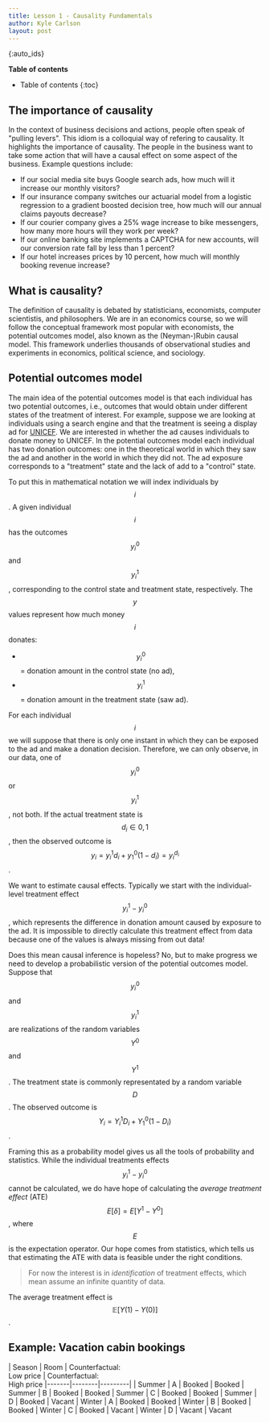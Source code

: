 ```yaml
---
title: Lesson 1 - Causality Fundamentals
author: Kyle Carlson
layout: post
---
```

{:auto_ids}

**Table of contents** 
* Table of contents
{:toc}


## The importance of causality

In the context of business decisions and actions, people often speak of "pulling levers". This idiom is a colloquial way of refering to causality. It highlights the importance of causality. The people in the business want to take some action that will have a causal effect on some aspect of the business. Example questions include:

* If our social media site buys Google search ads, how much will it increase our monthly visitors?
* If our insurance company switches our actuarial model from a logistic regression to a gradient boosted decision tree, how much will our annual claims payouts decrease?
* If our courier company gives a 25% wage increase to bike messengers, how many more hours will they work per week?
* If our online banking site implements a CAPTCHA for new accounts, will our conversion rate fall by less than 1 percent?
* If our hotel increases prices by 10 percent, how much will monthly booking revenue increase?


## What is causality?

The definition of causality is debated by statisticians, economists, computer scientistis, and philosophers. We are in an economics course, so we will follow the conceptual framework most popular with economists, the potential outcomes model, also known as the (Neyman-)Rubin causal model. This framework underlies thousands of observational studies and experiments in economics, political science, and sociology.

## Potential outcomes model

The main idea of the potential outcomes model is that each individual has two potential outcomes, i.e., outcomes that would obtain under different states of the treatment of interest. For example, suppose we are looking at individuals using a search engine and that the treatment is seeing a display ad for [UNICEF](https://www.unicef.org/). We are interested in whether the ad causes individuals to donate money to UNICEF. In the potential outcomes model each individual has two donation outcomes: one in the theoretical world in which they saw the ad and another in the world in which they did not. The ad exposure corresponds to a "treatment" state and the lack of add to a "control" state.

To put this in mathematical notation we will index individuals by $$i$$. A given individual $$i$$ has the outcomes $$y_i^0$$ and $$y^1_i$$, corresponding to the control state and treatment state, respectively. The $$y$$ values represent how much money $$i$$ donates:

- $$y^0_i$$ = donation amount in the control state (no ad),
- $$y^1_i$$ = donation amount in the treatment state (saw ad).

For each individual $$i$$ we will suppose that there is only one instant in which they can be exposed to the ad and make a donation decision. Therefore, we can only observe, in our data, one of $$y^0_i$$ or $$y^1_i$$, not both. If the actual treatment state is $$d_i \in {0, 1}$$, then the observed outcome is $$y_i = y^1_i d_i + y^0_1 (1 - d_i) = y^{d_i}_i$$.

We want to estimate causal effects. Typically we start with the individual-level treatment effect $$y^1_i - y^0_i$$, which represents the difference in donation amount caused by exposure to the ad. It is impossible to directly calculate this treatment effect from data because one of the values is always missing from out data! 

Does this mean causal inference is hopeless? No, but to make progress we need to develop a probabilistic version of the potential outcomes model. Suppose that $$y^0_i$$ and $$y^1_i$$ are realizations of the random variables $$Y^0$$ and $$Y^1$$. The treatment state is commonly representated by a random variable $$D$$. The observed outcome is $$Y_i = Y^1_i D_i + Y^0_1 (1 - D_i)$$.

Framing this as a probability model gives us all the tools of probability and statistics. While the individual treatments effects $$y^1_i - y^0_i$$ cannot be calculated, we do have hope of calculating the *average treatment effect* (ATE) $$E[\delta] = E[Y^1 - Y^0]$$, where $$E$$ is the expectation operator. Our hope comes from statistics, which tells us that estimating the ATE with data is feasible under the right conditions.


> For now the interest is in *identification* of treatment effects, which mean assume an infinite quantity of data.




The average treatment effect is $$ \mathbb{E} [Y(1) - Y(0)] $$.


## Example: Vacation cabin bookings


| Season | Room | Counterfactual:<br>Low price | Counterfactual:<br>High price
|-------|--------|---------|
| Summer | A | Booked | Booked
| Summer | B | Booked | Booked
| Summer | C | Booked | Booked
| Summer | D | Booked | Vacant
| Winter | A | Booked | Booked
| Winter | B | Booked | Booked
| Winter | C | Booked | Vacant
| Winter | D | Vacant | Vacant


